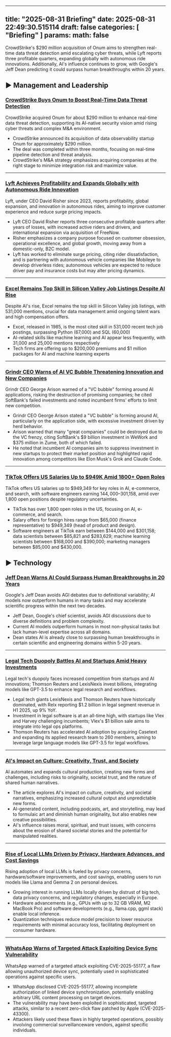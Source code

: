 
---
title: "2025-08-31 Briefing"
date: 2025-08-31 22:49:30.515114
draft: false
categories: [ "Briefing" ]
params:
  math: false
---

CrowdStrike's $290 million acquisition of Onum aims to strengthen real-time data threat detection amid escalating cyber threats, while Lyft reports three profitable quarters, expanding globally with autonomous ride innovations. Additionally, AI's influence continues to grow, with Google's Jeff Dean predicting it could surpass human breakthroughs within 20 years.

<!--more-->

## ▶️ Management and Leadership

### [CrowdStrike Buys Onum to Boost Real-Time Data Threat Detection](https://fortune.com/2025/08/27/crowdstrike-ceo-george-kurtz-interview-290m-onum-acquisition-ai-security/)
CrowdStrike acquired Onum for about $290 million to enhance real-time data threat detection, supporting its AI-native security vision amid rising cyber threats and complex M&A environment.

* CrowdStrike announced its acquisition of data observability startup Onum for approximately $290 million.
* The deal was completed within three months, focusing on real-time pipeline detection and threat analysis.
* CrowdStrike's M&A strategy emphasizes acquiring companies at the right stage to minimize integration risk and maximize value.


---

### [Lyft Achieves Profitability and Expands Globally with Autonomous Ride Innovation](https://sherwood.news/tech/lyfts-ceo-on-the-economics-of-robotaxis-how-to-end-surge-pricing-and/)
Lyft, under CEO David Risher since 2023, reports profitability, global expansion, and innovation in autonomous rides, aiming to improve customer experience and reduce surge pricing impacts.

* Lyft CEO David Risher reports three consecutive profitable quarters after years of losses, with increased active riders and drivers, and international expansion via acquisition of FreeNow.
* Risher emphasizes a company purpose focused on customer obsession, operational excellence, and global growth, moving away from a domestic-only, B2C model.
* Lyft has worked to eliminate surge pricing, citing rider dissatisfaction, and is partnering with autonomous vehicle companies like Mobileye to develop driverless rides; autonomous vehicles are expected to reduce driver pay and insurance costs but may alter pricing dynamics.

---

### [Excel Remains Top Skill in Silicon Valley Job Listings Despite AI Rise](https://www.businessinsider.com/excel-most-in-demand-skill-tech-job-listings-ai-2025-8)
Despite AI's rise, Excel remains the top skill in Silicon Valley job listings, with 531,000 mentions, crucial for data management amid ongoing talent wars and high compensation offers.

* Excel, released in 1985, is the most cited skill in 531,000 recent tech job postings, surpassing Python (67,000) and SQL (60,000)
* AI-related skills like machine learning and AI appear less frequently, with 31,000 and 25,000 mentions respectively
* Tech firms are offering up to $200,000 premiums and $1 million packages for AI and machine learning experts


---

### [Grindr CEO Warns of AI VC Bubble Threatening Innovation and New Companies](https://www.businessinsider.com/grindr-ceo-vc-bubble-forming-around-ai-2025-8)
Grindr CEO George Arison warned of a "VC bubble" forming around AI applications, risking the destruction of promising companies; he cited SoftBank's failed investments and noted incumbent firms' efforts to limit new competition.

* Grindr CEO George Arison stated a "VC bubble" is forming around AI, particularly on the application side, with excessive investment driven by herd behavior.
* Arison warned that many "great companies" could be destroyed due to the VC frenzy, citing SoftBank's $9 billion investment in WeWork and $375 million in Zume, both of which failed.
* He noted that incumbent AI companies aim to suppress investment in new startups to protect their market position and highlighted rapid innovation among competitors like Elon Musk's Grok and Claude Code.


---

### [TikTok Offers US Salaries Up to $949K Amid 1800+ Open Roles](https://www.businessinsider.com/tiktok-salaries-revealed-how-much-ai-ecommerce-engineering-workers-earn-2025-8)
TikTok offers US salaries up to $949,349 for key roles in AI, e-commerce, and search, with software engineers earning $144,000–$301,158, amid over 1,800 open positions despite regulatory uncertainties.

* TikTok has over 1,800 open roles in the US, focusing on AI, e-commerce, and search.
* Salary offers for foreign hires range from $65,000 (finance representative) to $949,349 (head of product and design).
* Software engineers at TikTok earn between $144,000 and $301,158; data scientists between $85,821 and $283,629; machine learning scientists between $168,000 and $390,000; marketing managers between $85,000 and $430,000.



## ▶️ Technology

### [Jeff Dean Warns AI Could Surpass Human Breakthroughs in 20 Years](https://www.businessinsider.com/google-chief-scientist-jeff-dean-explains-problem-with-agi-predictions-2025-8)
Google's Jeff Dean avoids AGI debates due to definitional variability; AI models now outperform humans in many tasks and may accelerate scientific progress within the next two decades.

* Jeff Dean, Google's chief scientist, avoids AGI discussions due to diverse definitions and problem complexity.
* Current AI models outperform humans in most non-physical tasks but lack human-level expertise across all domains.
* Dean states AI is already close to surpassing human breakthroughs in certain scientific and engineering domains within 5-20 years.


---

### [Legal Tech Duopoly Battles AI and Startups Amid Heavy Investments](https://www.businessinsider.com/lexisnexis-thomson-reuters-legal-tech-new-era-ai-competition-2025-8)
Legal tech's duopoly faces increased competition from startups and AI innovations; Thomson Reuters and LexisNexis invest billions, integrating models like GPT-3.5 to enhance legal research and workflows.

* Legal tech giants LexisNexis and Thomson Reuters have historically dominated, with Relx reporting $1.2 billion in legal segment revenue in H1 2025, up 9% YoY.
* Investment in legal software is at an all-time high, with startups like Vlex and Harvey challenging incumbents; Vlex's $1 billion sale aims to integrate into legal ops platforms.
* Thomson Reuters has accelerated AI adoption by acquiring Casetext and expanding its applied research team to 260 members, aiming to leverage large language models like GPT-3.5 for legal workflows.

---

### [AI's Impact on Culture: Creativity, Trust, and Society](https://www.newyorker.com/magazine/2025/09/01/ai-is-coming-for-culture?currentPage=all)
AI automates and expands cultural production, creating new forms and challenges, including risks to originality, societal trust, and the nature of shared human narratives.

* The article explores AI's impact on culture, creativity, and societal narratives, emphasizing increased cultural output and unpredictable new forms.
* AI-generated content, including podcasts, art, and storytelling, may lead to formulaic art and diminish human originality, but also enables new creative possibilities.
* AI's influence raises moral, spiritual, and trust issues, with concerns about the erosion of shared societal stories and the potential for manipulated realities.


---

### [Rise of Local LLMs Driven by Privacy, Hardware Advances, and Cost Savings](https://www.theregister.com/2025/08/31/local_llm_opinion_column/)
Rising adoption of local LLMs is fueled by privacy concerns, hardware/software improvements, and cost savings, enabling users to run models like Llama and Gemma 2 on personal devices.

* Growing interest in running LLMs locally driven by distrust of big tech, data privacy concerns, and regulatory changes, especially in Europe.
* Hardware advancements (e.g., GPUs with up to 32 GB VRAM, M2 MacBook Pro) and software developments (e.g., llama.cpp, ggml stack) enable local inference.
* Quantization techniques reduce model precision to lower resource requirements with minimal accuracy loss, facilitating deployment on consumer hardware.


---

### [WhatsApp Warns of Targeted Attack Exploiting Device Sync Vulnerability](https://www.theregister.com/2025/09/01/infosec_in_brief/)
WhatsApp warned of a targeted attack exploiting CVE-2025-55177, a flaw allowing unauthorized device sync, potentially used in sophisticated operations against specific users.

* WhatsApp disclosed CVE-2025-55177, allowing incomplete authorization of linked device synchronization, potentially enabling arbitrary URL content processing on target devices.
* The vulnerability may have been exploited in sophisticated, targeted attacks, similar to a recent zero-click flaw patched by Apple (CVE-2025-43300).
* Attackers likely used these flaws in highly targeted operations, possibly involving commercial surveillanceware vendors, against specific individuals.



